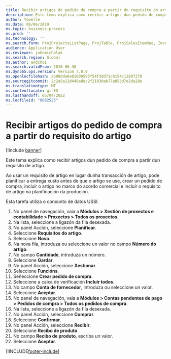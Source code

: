 ```yaml
---
title: Recibir artigos do pedido de compra a partir do requisito do artigo
description: Este tema explica como recibir artigos dun pedido de compra a partir dun requisito de artigo.
author: Yowelle
ms.date: 08/06/2019
ms.topic: business-process
ms.prod: ''
ms.technology: ''
ms.search.form: ProjProjectsListPage, ProjTable, ProjSalesItemReq, InventItemIdLookupSimple, PurchCreateFromSalesOrder, VendAccountItemLookup, PurchTable, PurchEditLines
audience: Application User
ms.reviewer: johnmichalak
ms.search.region: Global
ms.author: andchoi
ms.search.validFrom: 2016-06-30
ms.dyn365.ops.version: Version 7.0.0
ms.openlocfilehash: ab08dda6e81609595f54f3dd71c0154c12807270
ms.sourcegitcommit: 2c2a5a11d446adec2f21030ab77a053d7e2da28e
ms.translationtype: MT
ms.contentlocale: gl-ES
ms.lasthandoff: 05/04/2022
ms.locfileid: "8682525"
---
```

# <a name="receive-items-on-purchase-order-from-item-requirement"></a>Recibir artigos do pedido de compra a partir do requisito do artigo

[!include [banner](../../includes/banner.md)]

Este tema explica como recibir artigos dun pedido de compra a partir dun requisito de artigo.

Ao usar un requisito de artigo en lugar dunha transacción de artigo, pode planificar a entrega xusto antes de que o artigo se use, crear un pedido de compra, incluír o artigo no marco do acordo comercial e incluír o requisito de artigo na planificación da produción. 

Esta tarefa utiliza o conxunto de datos USSI.

1. No panel de navegación, vaia a **Módulos > Xestión de proxectos e contabilidade > Proxectos > Todos os proxectos**.
2. Na lista, seleccione a ligazón da fila desexada.
3. No panel Acción, seleccione **Planificar**.
4. Seleccione **Requisitos do artigo**.
5. Seleccione **Nova**.
6. Na nova fila, introduza ou seleccione un valor no campo **Número do artigo**.
7. No campo **Cantidade**, introduza un número.
8. Seleccione **Gardar**.
9. No panel Acción, seleccione **Xestionar**.
10. Seleccione **Funcións**.
11. Señeccione **Crear pedido de compra**.
12. Seleccione a caixa de verificación **Incluír todos**.
13. No campo **Conta de fornecedor**, introduza ou seleccione un valor.
14. Seleccione **Aceptar**.
15. No panel de navegación, vaia a **Módulos > Contas pendentes de pago > Pedidos de compra > Todos os pedidos de compra**.
16. Na lista, seleccione a ligazón da fila desexada.
17. No panel Acción, seleccione **Comprar**.
18. Seleccione **Confirmar**.
19. No panel Acción, seleccione **Recibir**.
20. Seleccione **Recibo de produto**.
21. No campo **Recibo de produto**, escriba un valor.
22. Seleccione **Aceptar**.



[!INCLUDE[footer-include](../../includes/footer-banner.md)]
